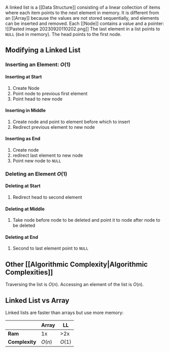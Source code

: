 A linked list is a [[Data Structure]] consisting of a linear collection of items where each item points to the next element in memory. It is different from an [[Array]] because the values are not stored sequentially, and elements can be inserted and removed. Each [[Node]] contains a value and a pointer:
![[Pasted image 20230920110202.png]]
The last element in a list points to `NULL` (`0x0` in memory). The head points to the first node.
## Modifying a Linked List
### Inserting an Element: $O(1)$
#### Inserting at Start
1. Create Node
2. Point node to previous first element
3. Point head to new node
#### Inserting in Middle
1. Create node and point to element before which to insert
2. Redirect previous element to new node
#### Inserting as End
1. Create node
2. redirect last element to new node
3. Point new node to `NULL`
### Deleting an Element $O(1)$
#### Deleting at Start
1. Redirect head to second element
#### Deleting at Middle
1. Take node before node to be deleted and point it to node after node to be deleted
#### Deleting at End
1. Second to last element point to `NULL`
## Other [[Algorithmic Complexity|Algorithmic Complexities]]
Traversing the list is $O(n)$.
Accessing an element of the list is $O(n)$.
## Linked List vs Array
Linked lists are faster than arrays but use more memory:

|            | Array  | LL  |
| ---------- | ------ | --- |
| **Ram**        | 1x     | >2x |
| **Complexity** | $O(n)$ | $O(1)$    |

